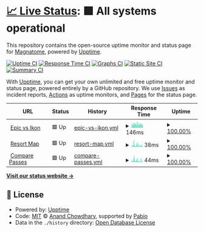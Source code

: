 # [📈 Live Status](https://magnatome.github.io/epic-vs-ikon-status-page): <!--live status--> **🟩 All systems operational**

This repository contains the open-source uptime monitor and status page for [Magnatome](https://magnatome.com), powered by [Upptime](https://github.com/upptime/upptime).

[![Uptime CI](https://github.com/magnatome/epic-vs-ikon-status-page/workflows/Uptime%20CI/badge.svg)](https://github.com/magnatome/epic-vs-ikon-status-page/actions?query=workflow%3A%22Uptime+CI%22)
[![Response Time CI](https://github.com/magnatome/epic-vs-ikon-status-page/workflows/Response%20Time%20CI/badge.svg)](https://github.com/magnatome/epic-vs-ikon-status-page/actions?query=workflow%3A%22Response+Time+CI%22)
[![Graphs CI](https://github.com/magnatome/epic-vs-ikon-status-page/workflows/Graphs%20CI/badge.svg)](https://github.com/magnatome/epic-vs-ikon-status-page/actions?query=workflow%3A%22Graphs+CI%22)
[![Static Site CI](https://github.com/magnatome/epic-vs-ikon-status-page/workflows/Static%20Site%20CI/badge.svg)](https://github.com/magnatome/epic-vs-ikon-status-page/actions?query=workflow%3A%22Static+Site+CI%22)
[![Summary CI](https://github.com/magnatome/epic-vs-ikon-status-page/workflows/Summary%20CI/badge.svg)](https://github.com/magnatome/epic-vs-ikon-status-page/actions?query=workflow%3A%22Summary+CI%22)

With [Upptime](https://upptime.js.org), you can get your own unlimited and free uptime monitor and status page, powered entirely by a GitHub repository. We use [Issues](https://github.com/magnatome/epic-vs-ikon-status-page/issues) as incident reports, [Actions](https://github.com/magnatome/epic-vs-ikon-status-page/actions) as uptime monitors, and [Pages](https://magnatome.github.io/epic-vs-ikon-status-page) for the status page.

<!--start: status pages-->
<!-- This summary is generated by Upptime (https://github.com/upptime/upptime) -->
<!-- Do not edit this manually, your changes will be overwritten -->
<!-- prettier-ignore -->
| URL | Status | History | Response Time | Uptime |
| --- | ------ | ------- | ------------- | ------ |
| <img alt="" src="https://icons.duckduckgo.com/ip3/www.epicorikon.com.ico" height="13"> [Epic vs Ikon](https://www.epicorikon.com) | 🟩 Up | [epic-vs-ikon.yml](https://github.com/magnatome/epic-vs-ikon-status-page/commits/HEAD/history/epic-vs-ikon.yml) | <details><summary><img alt="Response time graph" src="./graphs/epic-vs-ikon/response-time-week.png" height="20"> 146ms</summary><br><a href="https://status.epicorikon.com/history/epic-vs-ikon"><img alt="Response time 154" src="https://img.shields.io/endpoint?url=https%3A%2F%2Fraw.githubusercontent.com%2Fmagnatome%2Fepic-vs-ikon-status-page%2FHEAD%2Fapi%2Fepic-vs-ikon%2Fresponse-time.json"></a><br><a href="https://status.epicorikon.com/history/epic-vs-ikon"><img alt="24-hour response time 114" src="https://img.shields.io/endpoint?url=https%3A%2F%2Fraw.githubusercontent.com%2Fmagnatome%2Fepic-vs-ikon-status-page%2FHEAD%2Fapi%2Fepic-vs-ikon%2Fresponse-time-day.json"></a><br><a href="https://status.epicorikon.com/history/epic-vs-ikon"><img alt="7-day response time 146" src="https://img.shields.io/endpoint?url=https%3A%2F%2Fraw.githubusercontent.com%2Fmagnatome%2Fepic-vs-ikon-status-page%2FHEAD%2Fapi%2Fepic-vs-ikon%2Fresponse-time-week.json"></a><br><a href="https://status.epicorikon.com/history/epic-vs-ikon"><img alt="30-day response time 152" src="https://img.shields.io/endpoint?url=https%3A%2F%2Fraw.githubusercontent.com%2Fmagnatome%2Fepic-vs-ikon-status-page%2FHEAD%2Fapi%2Fepic-vs-ikon%2Fresponse-time-month.json"></a><br><a href="https://status.epicorikon.com/history/epic-vs-ikon"><img alt="1-year response time 154" src="https://img.shields.io/endpoint?url=https%3A%2F%2Fraw.githubusercontent.com%2Fmagnatome%2Fepic-vs-ikon-status-page%2FHEAD%2Fapi%2Fepic-vs-ikon%2Fresponse-time-year.json"></a></details> | <details><summary><a href="https://status.epicorikon.com/history/epic-vs-ikon">100.00%</a></summary><a href="https://status.epicorikon.com/history/epic-vs-ikon"><img alt="All-time uptime 100.00%" src="https://img.shields.io/endpoint?url=https%3A%2F%2Fraw.githubusercontent.com%2Fmagnatome%2Fepic-vs-ikon-status-page%2FHEAD%2Fapi%2Fepic-vs-ikon%2Fuptime.json"></a><br><a href="https://status.epicorikon.com/history/epic-vs-ikon"><img alt="24-hour uptime 100.00%" src="https://img.shields.io/endpoint?url=https%3A%2F%2Fraw.githubusercontent.com%2Fmagnatome%2Fepic-vs-ikon-status-page%2FHEAD%2Fapi%2Fepic-vs-ikon%2Fuptime-day.json"></a><br><a href="https://status.epicorikon.com/history/epic-vs-ikon"><img alt="7-day uptime 100.00%" src="https://img.shields.io/endpoint?url=https%3A%2F%2Fraw.githubusercontent.com%2Fmagnatome%2Fepic-vs-ikon-status-page%2FHEAD%2Fapi%2Fepic-vs-ikon%2Fuptime-week.json"></a><br><a href="https://status.epicorikon.com/history/epic-vs-ikon"><img alt="30-day uptime 100.00%" src="https://img.shields.io/endpoint?url=https%3A%2F%2Fraw.githubusercontent.com%2Fmagnatome%2Fepic-vs-ikon-status-page%2FHEAD%2Fapi%2Fepic-vs-ikon%2Fuptime-month.json"></a><br><a href="https://status.epicorikon.com/history/epic-vs-ikon"><img alt="1-year uptime 100.00%" src="https://img.shields.io/endpoint?url=https%3A%2F%2Fraw.githubusercontent.com%2Fmagnatome%2Fepic-vs-ikon-status-page%2FHEAD%2Fapi%2Fepic-vs-ikon%2Fuptime-year.json"></a></details>
| <img alt="" src="https://icons.duckduckgo.com/ip3/www.epicorikon.com.ico" height="13"> [Resort Map](https://www.epicorikon.com/map) | 🟩 Up | [resort-map.yml](https://github.com/magnatome/epic-vs-ikon-status-page/commits/HEAD/history/resort-map.yml) | <details><summary><img alt="Response time graph" src="./graphs/resort-map/response-time-week.png" height="20"> 38ms</summary><br><a href="https://status.epicorikon.com/history/resort-map"><img alt="Response time 45" src="https://img.shields.io/endpoint?url=https%3A%2F%2Fraw.githubusercontent.com%2Fmagnatome%2Fepic-vs-ikon-status-page%2FHEAD%2Fapi%2Fresort-map%2Fresponse-time.json"></a><br><a href="https://status.epicorikon.com/history/resort-map"><img alt="24-hour response time 17" src="https://img.shields.io/endpoint?url=https%3A%2F%2Fraw.githubusercontent.com%2Fmagnatome%2Fepic-vs-ikon-status-page%2FHEAD%2Fapi%2Fresort-map%2Fresponse-time-day.json"></a><br><a href="https://status.epicorikon.com/history/resort-map"><img alt="7-day response time 38" src="https://img.shields.io/endpoint?url=https%3A%2F%2Fraw.githubusercontent.com%2Fmagnatome%2Fepic-vs-ikon-status-page%2FHEAD%2Fapi%2Fresort-map%2Fresponse-time-week.json"></a><br><a href="https://status.epicorikon.com/history/resort-map"><img alt="30-day response time 38" src="https://img.shields.io/endpoint?url=https%3A%2F%2Fraw.githubusercontent.com%2Fmagnatome%2Fepic-vs-ikon-status-page%2FHEAD%2Fapi%2Fresort-map%2Fresponse-time-month.json"></a><br><a href="https://status.epicorikon.com/history/resort-map"><img alt="1-year response time 45" src="https://img.shields.io/endpoint?url=https%3A%2F%2Fraw.githubusercontent.com%2Fmagnatome%2Fepic-vs-ikon-status-page%2FHEAD%2Fapi%2Fresort-map%2Fresponse-time-year.json"></a></details> | <details><summary><a href="https://status.epicorikon.com/history/resort-map">100.00%</a></summary><a href="https://status.epicorikon.com/history/resort-map"><img alt="All-time uptime 100.00%" src="https://img.shields.io/endpoint?url=https%3A%2F%2Fraw.githubusercontent.com%2Fmagnatome%2Fepic-vs-ikon-status-page%2FHEAD%2Fapi%2Fresort-map%2Fuptime.json"></a><br><a href="https://status.epicorikon.com/history/resort-map"><img alt="24-hour uptime 100.00%" src="https://img.shields.io/endpoint?url=https%3A%2F%2Fraw.githubusercontent.com%2Fmagnatome%2Fepic-vs-ikon-status-page%2FHEAD%2Fapi%2Fresort-map%2Fuptime-day.json"></a><br><a href="https://status.epicorikon.com/history/resort-map"><img alt="7-day uptime 100.00%" src="https://img.shields.io/endpoint?url=https%3A%2F%2Fraw.githubusercontent.com%2Fmagnatome%2Fepic-vs-ikon-status-page%2FHEAD%2Fapi%2Fresort-map%2Fuptime-week.json"></a><br><a href="https://status.epicorikon.com/history/resort-map"><img alt="30-day uptime 100.00%" src="https://img.shields.io/endpoint?url=https%3A%2F%2Fraw.githubusercontent.com%2Fmagnatome%2Fepic-vs-ikon-status-page%2FHEAD%2Fapi%2Fresort-map%2Fuptime-month.json"></a><br><a href="https://status.epicorikon.com/history/resort-map"><img alt="1-year uptime 100.00%" src="https://img.shields.io/endpoint?url=https%3A%2F%2Fraw.githubusercontent.com%2Fmagnatome%2Fepic-vs-ikon-status-page%2FHEAD%2Fapi%2Fresort-map%2Fuptime-year.json"></a></details>
| <img alt="" src="https://icons.duckduckgo.com/ip3/www.epicorikon.com.ico" height="13"> [Compare Passes](https://www.epicorikon.com/passes/compare) | 🟩 Up | [compare-passes.yml](https://github.com/magnatome/epic-vs-ikon-status-page/commits/HEAD/history/compare-passes.yml) | <details><summary><img alt="Response time graph" src="./graphs/compare-passes/response-time-week.png" height="20"> 44ms</summary><br><a href="https://status.epicorikon.com/history/compare-passes"><img alt="Response time 74" src="https://img.shields.io/endpoint?url=https%3A%2F%2Fraw.githubusercontent.com%2Fmagnatome%2Fepic-vs-ikon-status-page%2FHEAD%2Fapi%2Fcompare-passes%2Fresponse-time.json"></a><br><a href="https://status.epicorikon.com/history/compare-passes"><img alt="24-hour response time 13" src="https://img.shields.io/endpoint?url=https%3A%2F%2Fraw.githubusercontent.com%2Fmagnatome%2Fepic-vs-ikon-status-page%2FHEAD%2Fapi%2Fcompare-passes%2Fresponse-time-day.json"></a><br><a href="https://status.epicorikon.com/history/compare-passes"><img alt="7-day response time 44" src="https://img.shields.io/endpoint?url=https%3A%2F%2Fraw.githubusercontent.com%2Fmagnatome%2Fepic-vs-ikon-status-page%2FHEAD%2Fapi%2Fcompare-passes%2Fresponse-time-week.json"></a><br><a href="https://status.epicorikon.com/history/compare-passes"><img alt="30-day response time 56" src="https://img.shields.io/endpoint?url=https%3A%2F%2Fraw.githubusercontent.com%2Fmagnatome%2Fepic-vs-ikon-status-page%2FHEAD%2Fapi%2Fcompare-passes%2Fresponse-time-month.json"></a><br><a href="https://status.epicorikon.com/history/compare-passes"><img alt="1-year response time 74" src="https://img.shields.io/endpoint?url=https%3A%2F%2Fraw.githubusercontent.com%2Fmagnatome%2Fepic-vs-ikon-status-page%2FHEAD%2Fapi%2Fcompare-passes%2Fresponse-time-year.json"></a></details> | <details><summary><a href="https://status.epicorikon.com/history/compare-passes">100.00%</a></summary><a href="https://status.epicorikon.com/history/compare-passes"><img alt="All-time uptime 100.00%" src="https://img.shields.io/endpoint?url=https%3A%2F%2Fraw.githubusercontent.com%2Fmagnatome%2Fepic-vs-ikon-status-page%2FHEAD%2Fapi%2Fcompare-passes%2Fuptime.json"></a><br><a href="https://status.epicorikon.com/history/compare-passes"><img alt="24-hour uptime 100.00%" src="https://img.shields.io/endpoint?url=https%3A%2F%2Fraw.githubusercontent.com%2Fmagnatome%2Fepic-vs-ikon-status-page%2FHEAD%2Fapi%2Fcompare-passes%2Fuptime-day.json"></a><br><a href="https://status.epicorikon.com/history/compare-passes"><img alt="7-day uptime 100.00%" src="https://img.shields.io/endpoint?url=https%3A%2F%2Fraw.githubusercontent.com%2Fmagnatome%2Fepic-vs-ikon-status-page%2FHEAD%2Fapi%2Fcompare-passes%2Fuptime-week.json"></a><br><a href="https://status.epicorikon.com/history/compare-passes"><img alt="30-day uptime 100.00%" src="https://img.shields.io/endpoint?url=https%3A%2F%2Fraw.githubusercontent.com%2Fmagnatome%2Fepic-vs-ikon-status-page%2FHEAD%2Fapi%2Fcompare-passes%2Fuptime-month.json"></a><br><a href="https://status.epicorikon.com/history/compare-passes"><img alt="1-year uptime 100.00%" src="https://img.shields.io/endpoint?url=https%3A%2F%2Fraw.githubusercontent.com%2Fmagnatome%2Fepic-vs-ikon-status-page%2FHEAD%2Fapi%2Fcompare-passes%2Fuptime-year.json"></a></details>

<!--end: status pages-->

[**Visit our status website →**](https://magnatome.github.io/epic-vs-ikon-status-page)

## 📄 License

- Powered by: [Upptime](https://github.com/upptime/upptime)
- Code: [MIT](./LICENSE) © [Anand Chowdhary](https://anandchowdhary.com), supported by [Pabio](https://pabio.com)
- Data in the `./history` directory: [Open Database License](https://opendatacommons.org/licenses/odbl/1-0/)
